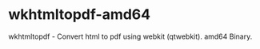 wkhtmltopdf-amd64
=================

 wkhtmltopdf - Convert html to pdf using webkit (qtwebkit). amd64 Binary. 
